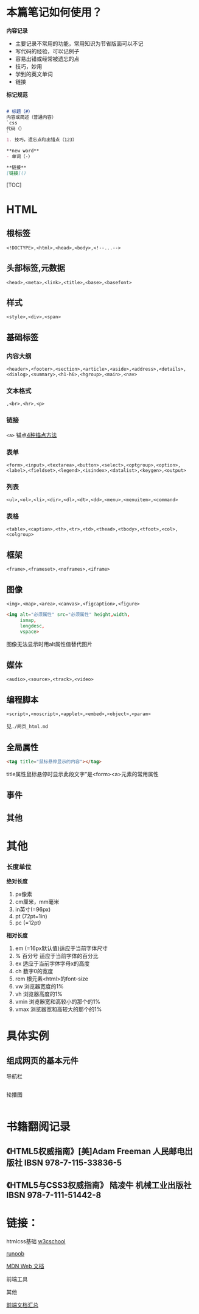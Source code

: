 # 本篇笔记如何使用？

**内容记录**

* 主要记录不常用的功能，常用知识为节省版面可以不记
* 写代码的经验，可以记例子
* 容易出错或经常被遗忘的点
* 技巧，妙用
* 学到的英文单词
* 链接



**标记规范**

```markdown

# 标题（#）
内容或简述（普通内容）
`css
代码（）
`
1. 技巧，遗忘点和出错点（123）

**new word**
- 单词（-）

**链接**
[链接]()

```


[TOC]

# HTML

## 根标签
`<!DOCTYPE>,<html>,<head>,<body>,<!--...-->`


## 头部标签,元数据

`<head>,<meta>,<link>,<title>,<base>,<basefont>`


## 样式
`<style>,<div>,<span>`

## 基础标签

### 内容大纲
`<header>,<footer>,<section>,<article>,<aside>,<address>,<details>,<dialog>,<summary>,<h1-h6>,<hgroup>,<main>,<nav>`


### 文本格式
`,<br>,<hr>,<p>`

### 链接
`<a>`
锚点[4种锚点方法](https://blog.csdn.net/this_ITBoy/article/details/76020658)

### 表单
`<form>,<input>,<textarea>,<button>,<select>,<optgroup>,<option>,<label>,<fieldset>,<legend>,<isindex>,<datalist>,<keygen>,<output>`

### 列表
`<ul>,<ol>,<li>,<dir>,<dl>,<dt>,<dd>,<menu>,<menuitem>,<command>`

### 表格
`<table>,<caption>,<th>,<tr>,<td>,<thead>,<tbody>,<tfoot>,<col>,<colgroup>`

## 框架
`<frame>,<frameset>,<noframes>,<iframe>`

## 图像
`<img>,<map>,<area>,<canvas>,<figcaption>,<figure>`

```html
<img alt="必须属性" src="必须属性" height,width,
     ismap,
     longdesc,
     vspace>
```
图像无法显示时用alt属性值替代图片

## 媒体
`<audio>,<source>,<track>,<video>`

## 编程脚本

`<script>,<noscript>,<applet>,<embed>,<object>,<param>`

见`./网页_html.md`

## 全局属性

```html
<tag title="鼠标悬停显示的内容"></tag>
```
title属性鼠标悬停时显示此段文字”是\<form\>\<a\>元素的常用属性

## 事件

## 其他






# 其他

### 长度单位
**绝对长度**

1. px像素
2. cm厘米，mm毫米
3. in英寸(=96px)
4. pt  (72pt=1in)
5. pc (=12pt)

**相对长度**
1. em (=16px默认值)适应于当前字体尺寸
2. % 百分号 适应于当前字体的百分比
3. ex 适应于当前字体字母x的高度
3. ch 数字0的宽度
4. rem 根元素\<html\>的font-size
5. vw 浏览器宽度的1%
6. vh 浏览器高度的1%
7. vmin 浏览器宽和高较小的那个的1%
8. vmax 浏览器宽和高较大的那个的1%



# 具体实例

## 组成网页的基本元件

导航栏
```html

```


轮播图
```html

```




# 书籍翻阅记录

## 《HTML5权威指南》[美]Adam Freeman 人民邮电出版社 IBSN 978-7-115-33836-5

## 《HTML5与CSS3权威指南》 陆凌牛 机械工业出版社 IBSN 978-7-111-51442-8



# 链接：

htmlcss基础
[w3cschool](https://www.w3school.com.cn)

[runoob](https://www.runoob.com)

[MDN Web 文档](https://developer.mozilla.org/zh-CN/docs/Web/HTML)

前端工具



其他

[前端文档汇总](https://blog.csdn.net/qq_39197547/article/details/82789464)